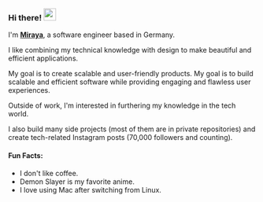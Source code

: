 ### Hi there! <img src="https://emojis.slackmojis.com/emojis/images/1536351075/4594/blob-wave.gif" width="25"/>

I'm [**Miraya**](https://miraya.tech), a software engineer based in Germany.

I like combining my technical knowledge with design to make beautiful and efficient applications. 

My goal is to create scalable and user-friendly products. My goal is to build scalable and efficient software while providing engaging and flawless user experiences.

Outside of work, I'm interested in furthering my knowledge in the tech world. 

I also build many side projects (most of them are in private repositories) and create tech-related Instagram posts (70,000 followers and counting).


#### Fun Facts:
- I don't like coffee.
- Demon Slayer is my favorite anime.
- I love using Mac after switching from Linux.

